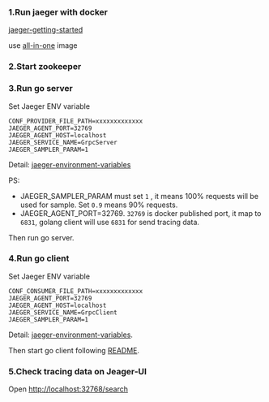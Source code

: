 ### 1.Run jaeger with docker

[jaeger-getting-started](https://www.jaegertracing.io/docs/1.17/getting-started/)

use [all-in-one](https://hub.docker.com/r/jaegertracing/all-in-one) image

### 2.Start zookeeper

### 3.Run go server

Set Jaeger ENV variable
```
CONF_PROVIDER_FILE_PATH=xxxxxxxxxxxxx
JAEGER_AGENT_PORT=32769
JAEGER_AGENT_HOST=localhost
JAEGER_SERVICE_NAME=GrpcServer
JAEGER_SAMPLER_PARAM=1
```

Detail: [jaeger-environment-variables](https://github.com/jaegertracing/jaeger-client-go#environment-variables)

PS:
* JAEGER_SAMPLER_PARAM must set ```1``` , it means 100% requests will be used for sample. Set ```0.9``` means 90% requests.
* JAEGER_AGENT_PORT=32769. ```32769``` is docker published port, it map to ```6831```, golang client will use ```6831``` for send tracing data.

Then run go server.

### 4.Run go client

Set Jaeger ENV variable
```
CONF_CONSUMER_FILE_PATH=xxxxxxxxxxxxx
JAEGER_AGENT_PORT=32769
JAEGER_AGENT_HOST=localhost
JAEGER_SERVICE_NAME=GrpcClient
JAEGER_SAMPLER_PARAM=1
```

Detail: [jaeger-environment-variables](https://github.com/jaegertracing/jaeger-client-go#environment-variables).

Then start go client following [README](https://github.com/dubbogo/dubbo-samples/blob/master/golang/README.md).

### 5.Check tracing data on Jeager-UI

Open [http://localhost:32768/search](http://localhost:32768/search)

